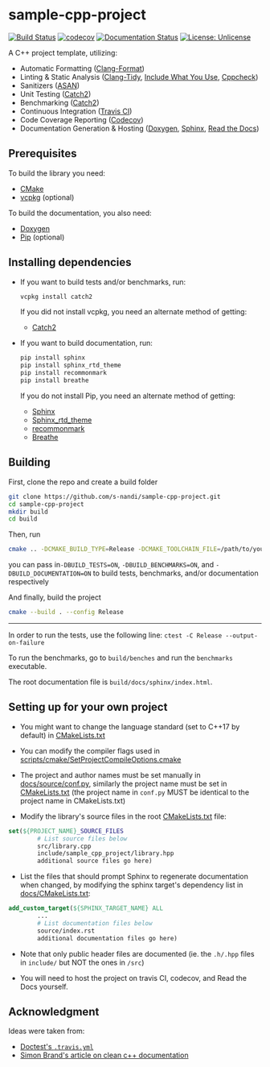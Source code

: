 # sample-cpp-project
[![Build Status](https://travis-ci.com/s-nandi/sample-cpp-project.svg?token=3mg9UG8YzFsNX1EyxxCs&branch=master)](https://travis-ci.com/s-nandi/sample-cpp-project)
[![codecov](https://codecov.io/gh/s-nandi/sample-cpp-project/branch/master/graph/badge.svg?token=oC9INVfw3b)](https://codecov.io/gh/s-nandi/sample-cpp-project)
[![Documentation Status](https://readthedocs.org/projects/sample-cpp-project/badge/?version=latest)](https://sample-cpp-project.readthedocs.io/en/latest/?badge=latest)
[![License: Unlicense](https://img.shields.io/badge/license-Unlicense-blue.svg)](http://unlicense.org/)

A C++ project template, utilizing:
* Automatic Formatting ([Clang-Format](https://clang.llvm.org/docs/ClangFormat.html))
* Linting & Static Analysis ([Clang-Tidy](https://clang.llvm.org/extra/clang-tidy/), 
[Include What You Use](https://include-what-you-use.org/),
[Cppcheck](http://cppcheck.sourceforge.net/))
* Sanitizers ([ASAN](https://github.com/google/sanitizers/wiki/AddressSanitizer))
* Unit Testing ([Catch2](https://github.com/catchorg/Catch2))
* Benchmarking ([Catch2](https://github.com/catchorg/Catch2)) 
* Continuous Integration ([Travis CI](https://travis-ci.org/))
* Code Coverage Reporting ([Codecov](https://codecov.io/))
* Documentation Generation & Hosting ([Doxygen](http://www.doxygen.nl/), 
[Sphinx](http://www.sphinx-doc.org/), [Read the Docs](https://readthedocs.org/))

## Prerequisites
To build the library you need:
* [CMake](https://cmake.org/)
* [vcpkg](https://github.com/microsoft/vcpkg) (optional)

To build the documentation, you also need:
* [Doxygen](http://www.doxygen.nl/)
* [Pip](https://pypi.org/project/pip/) (optional)

## Installing dependencies
* If you want to build tests and/or benchmarks, run:
    ```bash
    vcpkg install catch2
    ```
    
    If you did not install vcpkg, you need an alternate method of getting:
    * [Catch2](https://github.com/catchorg/Catch2)

* If you want to build documentation, run:
    ```bash
    pip install sphinx
    pip install sphinx_rtd_theme
    pip install recommonmark
    pip install breathe
    ```
    
    If you do not install Pip, you need an alternate method of getting:
    * [Sphinx](http://www.sphinx-doc.org/)
    * [Sphinx_rtd_theme](https://sphinx-rtd-theme.readthedocs.io/en/stable/)
    * [recommonmark](https://recommonmark.readthedocs.io/en/latest/)
    * [Breathe](https://breathe.readthedocs.io/en/latest/)

## Building
First, clone the repo and create a build folder
```bash
git clone https://github.com/s-nandi/sample-cpp-project.git
cd sample-cpp-project
mkdir build
cd build
```

Then, run
```bash
cmake .. -DCMAKE_BUILD_TYPE=Release -DCMAKE_TOOLCHAIN_FILE=/path/to/your/vcpkg.cmake
```
you can pass in`-DBUILD_TESTS=ON`, `-DBUILD_BENCHMARKS=ON`, and `-DBUILD_DOCUMENTATION=ON` to build tests, benchmarks, and/or documentation respectively

And finally, build the project
```bash
cmake --build . --config Release
```

---

In order to run the tests, use the following line: `ctest -C Release --output-on-failure`

To run the benchmarks, go to `build/benches` and run the `benchmarks` executable.

The root documentation file is `build/docs/sphinx/index.html`.

## Setting up for your own project
* You might want to change the language standard (set to C++17 by default) in [CMakeLists.txt](CMakeLists.txt)

* You can modify the compiler flags used in [scripts/cmake/SetProjectCompileOptions.cmake](scripts/cmake/SetProjectCompileOptions.cmake)

* The project and author names must be set manually in [docs/source/conf.py](docs/source/conf.py),
similarly the project name must be set in [CMakeLists.txt](CMakeLists.txt)
(the project name in `conf.py` MUST be identical to the project name in CMakeLists.txt)

* Modify the library's source files in the root [CMakeLists.txt](CMakeLists.txt) file:
```cmake
set(${PROJECT_NAME}_SOURCE_FILES
        # List source files below
        src/library.cpp
        include/sample_cpp_project/library.hpp
        additional source files go here)
```

* List the files that should prompt Sphinx to regenerate documentation when changed, 
by modifying the sphinx target's dependency list in [docs/CMakeLists.txt](docs/CMakeLists.txt):
```cmake
add_custom_target(${SPHINX_TARGET_NAME} ALL
        ...
        # List documentation files below
        source/index.rst
        additional documentation files go here)
```

* Note that only public header files are documented (ie. the `.h/.hpp` files in `include/` but NOT the ones in `/src`)

* You will need to host the project on travis CI, codecov, and Read the Docs yourself.

## Acknowledgment

Ideas were taken from:
* [Doctest's `.travis.yml`](https://github.com/onqtam/doctest/blob/master/.travis.yml)
* [Simon Brand's article on clean c++ documentation](https://devblogs.microsoft.com/cppblog/clear-functional-c-documentation-with-sphinx-breathe-doxygen-cmake/)
